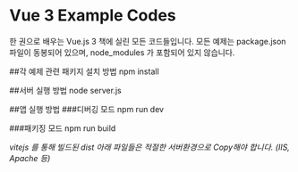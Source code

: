 # Vue 3 Example Codes

한 권으로 배우는 Vue.js 3 책에 실린 모든 코드들입니다.
모든 예제는 package.json 파일이 동봉되어 있으며, node_modules 가 포함되어 있지 않습니다.

##각 예제 관련 패키지 설치 방법
npm install

##서버 실행 방법
node server.js

##앱 실행 방법 ###디버깅 모드
npm run dev

###패키징 모드
npm run build

_vitejs 를 통해 빌드된 dist 아래 파일들은 적절한 서버환경으로 Copy해야 합니다. (IIS, Apache 등)_
